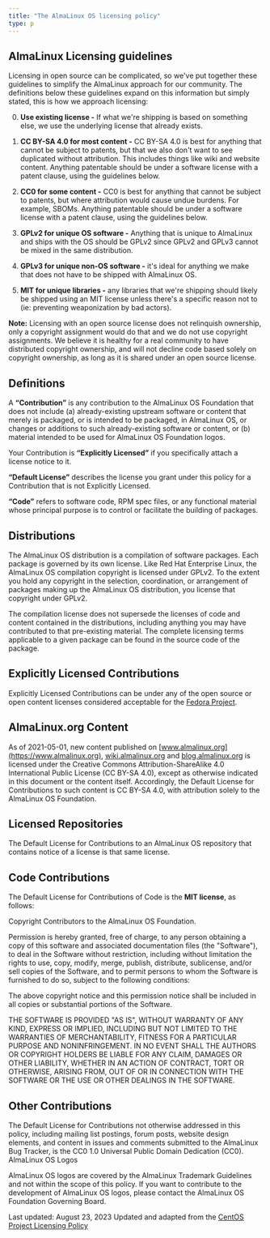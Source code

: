 ```yaml
---
title: "The AlmaLinux OS licensing policy"
type: p
---
```



## AlmaLinux Licensing guidelines

Licensing in open source can be complicated, so we've put together these guidelines to simplify the AlmaLinux approach for our community. The definitions below these guidelines expand on this information but simply stated, this is how we approach licensing:

0. **Use existing license -** If what we're shipping is based on something else, we use the underlying license that already exists.

1. **CC BY-SA 4.0 for most content -** CC BY-SA 4.0 is best for anything that cannot be subject to patents, but that we also don't want to see duplicated without attribution. This includes things like wiki and website content. Anything patentable should be under a software license with a patent clause, using the guidelines below.

1. **CC0 for some content -** CC0 is best for anything that cannot be subject to patents, but where attribution would cause undue burdens. For example, SBOMs. Anything patentable should be under a software license with a patent clause, using the guidelines below.

2. **GPLv2 for unique OS software -** Anything that is unique to AlmaLinux and ships with the OS should be GPLv2 since GPLv2 and GPLv3 cannot be mixed in the same distribution.

3. **GPLv3 for unique non-OS software -** it's ideal for anything we make that does not have to be shipped with AlmaLinux OS.

4. **MIT for unique libraries -** any libraries that we're shipping should likely be shipped using an MIT license unless there's a specific reason not to (ie: preventing weaponization by bad actors).

**Note:** Licensing with an open source license does not relinquish ownership, only a copyright assignment would do that and we do not use copyright assignments. We believe it is healthy for a real community to have distributed copyright ownership, and will not decline code based solely on copyright ownership, as long as it is shared under an open source license.

## Definitions

A **“Contribution”** is any contribution to the AlmaLinux OS Foundation that does not include (a) already-existing upstream software or content that merely is packaged, or is intended to be packaged, in AlmaLinux OS, or changes or additions to such already-existing software or content, or (b) material intended to be used for AlmaLinux OS Foundation logos.

Your Contribution is **“Explicitly Licensed”** if you specifically attach a license notice to it.

**“Default License”** describes the license you grant under this policy for a Contribution that is not Explicitly Licensed.

**“Code”** refers to software code, RPM spec files, or any functional material whose principal purpose is to control or facilitate the building of packages.

## Distributions

The AlmaLinux OS distribution is a compilation of software packages. Each package is governed by its own license. Like Red Hat Enterprise Linux, the AlmaLinux OS compilation copyright is licensed under GPLv2. To the extent you hold any copyright in the selection, coordination, or arrangement of packages making up the AlmaLinux OS distribution, you license that copyright under GPLv2.

The compilation license does not supersede the licenses of code and content contained in the distributions, including anything you may have contributed to that pre-existing material. The complete licensing terms applicable to a given package can be found in the source code of the package.

## Explicitly Licensed Contributions

Explicitly Licensed Contributions can be under any of the open source or open content licenses considered acceptable for the [Fedora Project](https://docs.fedoraproject.org/en-US/legal/license-approval/).

## AlmaLinux.org Content

As of 2021-05-01, new content published on [www.almalinux.org](https://www.almalinux.org), [wiki.almalinux.org](https://wiki.almalinux.org) and [blog.almalinux.org](https://blog.almalinux.org) is licensed under the Creative Commons Attribution-ShareAlike 4.0 International Public License (CC BY-SA 4.0), except as otherwise indicated in this document or the content itself. Accordingly, the Default License for Contributions to such content is CC BY-SA 4.0, with attribution solely to the AlmaLinux OS Foundation.

## Licensed Repositories

The Default License for Contributions to an AlmaLinux OS repository that contains notice of a license is that same license.

## Code Contributions

The Default License for Contributions of Code is the **MIT license**, as follows:

Copyright Contributors to the AlmaLinux OS Foundation.

Permission is hereby granted, free of charge, to any person obtaining a copy of this software and associated documentation files (the "Software"), to deal in the Software without restriction, including without limitation the rights to use, copy, modify, merge, publish, distribute, sublicense, and/or sell copies of the Software, and to permit persons to whom the Software is furnished to do so, subject to the following conditions:

The above copyright notice and this permission notice shall be included in all copies or substantial portions of the Software.

THE SOFTWARE IS PROVIDED "AS IS", WITHOUT WARRANTY OF ANY KIND, EXPRESS OR IMPLIED, INCLUDING BUT NOT LIMITED TO THE WARRANTIES OF MERCHANTABILITY, FITNESS FOR A PARTICULAR PURPOSE AND NONINFRINGEMENT. IN NO EVENT SHALL THE AUTHORS OR COPYRIGHT HOLDERS BE LIABLE FOR ANY CLAIM, DAMAGES OR OTHER LIABILITY, WHETHER IN AN ACTION OF CONTRACT, TORT OR OTHERWISE, ARISING FROM, OUT OF OR IN CONNECTION WITH THE SOFTWARE OR THE USE OR OTHER DEALINGS IN THE SOFTWARE.

## Other Contributions

The Default License for Contributions not otherwise addressed in this policy, including mailing list postings, forum posts, website design elements, and content in issues and comments submitted to the AlmaLinux Bug Tracker, is the CC0 1.0 Universal Public Domain Dedication (CC0).
AlmaLinux OS Logos

AlmaLinux OS logos are covered by the AlmaLinux Trademark Guidelines and not within the scope of this policy. If you want to contribute to the development of AlmaLinux OS logos, please contact the AlmaLinux OS Foundation Governing Board. 

Last updated: August 23, 2023
Updated and adapted from the [CentOS Project Licensing Policy](https://www.centos.org/legal/licensing-policy/)